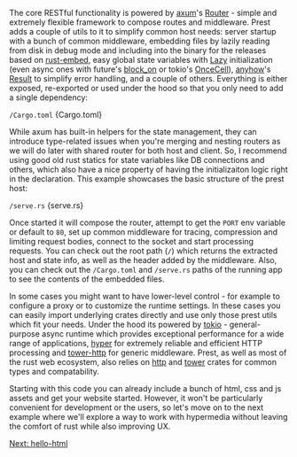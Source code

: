The core RESTful functionality is powered by [axum](https://github.com/tokio-rs/axum)'s [Router](https://docs.rs/axum/latest/axum/struct.Router.html) - simple and extremely flexible framework to compose routes and middleware. Prest adds a couple of utils to it to simplify common host needs: server startup with a bunch of common middleware, embedding files by lazily reading from disk in debug mode and including into the binary for the releases based on [rust-embed](https://github.com/pyrossh/rust-embed), easy global state variables with [Lazy](https://docs.rs/once_cell/latest/once_cell/sync/struct.Lazy.html) initialization (even async ones with future's [block_on](https://docs.rs/futures-executor/latest/futures_executor/fn.block_on.html) or tokio's [OnceCell](https://docs.rs/tokio/latest/tokio/sync/struct.OnceCell.html)), [anyhow](https://github.com/dtolnay/anyhow)'s [Result](https://docs.rs/anyhow/latest/anyhow/type.Result.html) to simplify error handling, and a couple of others. Everything is either exposed, re-exported or used under the hood so that you only need to add a single dependency:

`/Cargo.toml`
{Cargo.toml}

While axum has built-in helpers for the state management, they can introduce type-related issues when you're merging and nesting routers as we will do later with shared router for both host and client. So, I recommend using good old rust statics for state variables like DB connections and others, which also have a nice property of having the initializaiton logic right in the declaration. This example showcases the basic structure of the prest host:

`/serve.rs`
{serve.rs}

Once started it will compose the router, attempt to get the `PORT` env variable or default to `80`, set up common middleware for tracing, compression and limiting request bodies, connect to the socket and start processing requests. You can check out the root path (`/`) which returns the extracted host and state info, as well as the header added by the middleware. Also, you can check out the `/Cargo.toml` and `/serve.rs` paths of the running app to see the contents of the embedded files.

In some cases you might want to have lower-level control - for example to configure a proxy or to customize the runtime settings. In these cases you can easily import underlying crates directly and use only those prest utils which fit your needs. Under the hood its powered by [tokio](https://docs.rs/tokio/latest/tokio/) - general-purpose async runtime which provides exceptional performance for a wide range of applications, [hyper](https://hyper.rs/) for extremely reliable and efficient HTTP processing and [tower-http](https://github.com/tower-rs/tower-http) for generic middleware. Prest, as well as most of the rust web ecosystem, also relies on [http](https://docs.rs/http/latest/http/) and [tower](https://docs.rs/tower/latest/tower/) crates for common types and compatability.

Starting with this code you can already include a bunch of html, css and js assets and get your website started. However, it won't be particularly convenient for development or the users, so let's move on to the next example where we'll explore a way to work with hypermedia without leaving the comfort of rust while also improving UX.

[Next: hello-html](https://prest.blog/hello-html)
